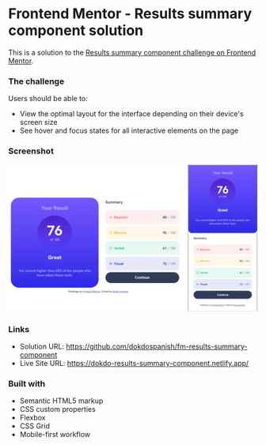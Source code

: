 # Frontend Mentor - Results summary component solution

This is a solution to the [Results summary component challenge on Frontend Mentor](https://www.frontendmentor.io/challenges/results-summary-component-CE_K6s0maV).

### The challenge

Users should be able to:

- View the optimal layout for the interface depending on their device's screen size
- See hover and focus states for all interactive elements on the page

### Screenshot

![](./assets/ss/ss.png)

### Links

- Solution URL: https://github.com/dokdospanish/fm-results-summary-component
- Live Site URL: https://dokdo-results-summary-component.netlify.app/

### Built with

- Semantic HTML5 markup
- CSS custom properties
- Flexbox
- CSS Grid
- Mobile-first workflow
